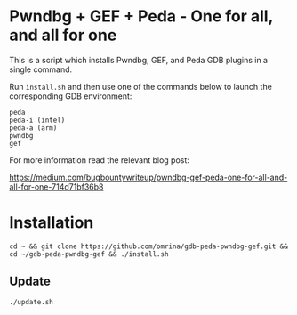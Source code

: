 # Pwndbg + GEF + Peda - One for all, and all for one

This is a script which installs Pwndbg, GEF, and Peda GDB plugins in a single command.

Run `install.sh` and then use one of the commands below to launch the corresponding GDB environment:

```
peda
peda-i (intel)
peda-a (arm)
pwndbg
gef
```

For more information read the relevant blog post:

https://medium.com/bugbountywriteup/pwndbg-gef-peda-one-for-all-and-all-for-one-714d71bf36b8

# Installation

```
cd ~ && git clone https://github.com/omrina/gdb-peda-pwndbg-gef.git && cd ~/gdb-peda-pwndbg-gef && ./install.sh
```

## Update

```
./update.sh
```
